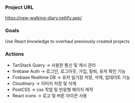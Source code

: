 ### Project URL
https://new-walking-diary.netlify.app/

### Goals
Use React knowledge to overhaul previously created projects

### Actions
- TanStack Query -> 사용한 통신 및 캐시 관리
- firebase Auth -> 로그인, 로그아웃, 가입, 탈퇴, 유저 확인 기능
- Firebase Realtime DB -> 유저 일기장 저장, 삭제, 업데이트 기능
- Cloudinary -> 이미지 저장 및 삭제
- PostCSS -> css 작업 및 반응형 페이지 제작
- React icons -> 로고 및 버튼 아이콘 사용